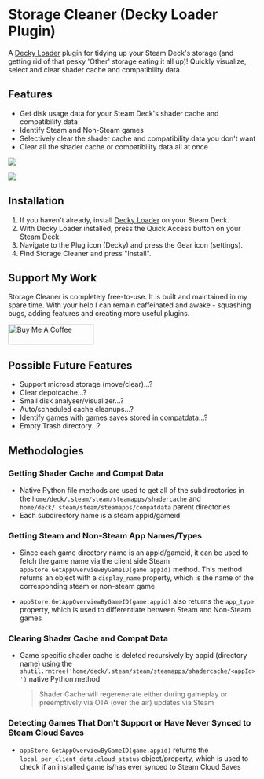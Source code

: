# Storage Cleaner (Decky Loader Plugin)

A [Decky Loader](https://github.com/SteamDeckHomebrew/decky-loader) plugin for tidying up your Steam Deck's storage (and getting rid of that pesky 'Other' storage eating it all up)! Quickly visualize, select and clear shader cache and compatibility data.

## Features

- Get disk usage data for your Steam Deck's shader cache and compatibility data
- Identify Steam and Non-Steam games
- Selectively clear the shader cache and compatibility data you don't want
- Clear all the shader cache or compatibility data all at once

![](assets/Screenshot-1.png)

![](assets/Screenshot-2.png)

## Installation

1. If you haven't already, install [Decky Loader](https://deckbrew.xyz/) on your Steam Deck.
2. With Decky Loader installed, press the Quick Access button on your Steam Deck.
3. Navigate to the Plug icon (Decky) and press the Gear icon (settings).
4. Find Storage Cleaner and press "Install".

## Support My Work

Storage Cleaner is completely free-to-use. It is built and maintained in my spare time. With your help I can remain caffeinated and awake - squashing bugs, adding features and creating more useful plugins.

<a href="https://www.buymeacoffee.com/mcarlucci" target="_blank"><img src="https://cdn.buymeacoffee.com/buttons/default-orange.png" alt="Buy Me A Coffee" height="41" width="174"></a>

## Possible Future Features

- Support microsd storage (move/clear)...?
- Clear depotcache...?
- Small disk analyser/visualizer...?
- Auto/scheduled cache cleanups...?
- Identify games with games saves stored in compatdata...?
- Empty Trash directory...?

## Methodologies

### Getting Shader Cache and Compat Data

- Native Python file methods are used to get all of the subdirectories in the `home/deck/.steam/steam/steamapps/shadercache` and `home/deck/.steam/steam/steamapps/compatdata` parent directories
- Each subdirectory name is a steam appid/gameid

### Getting Steam and Non-Steam App Names/Types

- Since each game directory name is an appid/gameid, it can be used to fetch the game name via the client side Steam `appStore.GetAppOverviewByGameID(game.appid)` method. This method returns an object with a `display_name` property, which is the name of the corresponding steam or non-steam game

- `appStore.GetAppOverviewByGameID(game.appid)` also returns the `app_type` property, which is used to differentiate between Steam and Non-Steam games

### Clearing Shader Cache and Compat Data

- Game specific shader cache is deleted recursively by appid (directory name) using the `shutil.rmtree('home/deck/.steam/steam/steamapps/shadercache/<appId>')` native Python method
  
  > Shader Cache will regerenerate either during gameplay or preemptively via OTA (over the air) updates via Steam

### Detecting Games That Don't Support or Have Never Synced to Steam Cloud Saves

- `appStore.GetAppOverviewByGameID(game.appid)` returns the `local_per_client_data.cloud_status` object/property, which is used to check if an installed game is/has ever synced to Steam Cloud Saves
